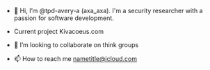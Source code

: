 - 👋 Hi, I’m @tpd-avery-a (axa_axa). I'm a security researcher with a passion for software development.

- Current project Kivacoeus.com

- 💞️ I’m looking to collaborate on think groups

- 📫 How to reach me nametitle@icloud.com

<!--- 
tpd-avery-a/tpd-avery-a is a ✨ special ✨ repository because its `README.md` (this file) appears on your GitHub profile.
You can click the Preview link to take a look at your changes.'
   m
---> 
